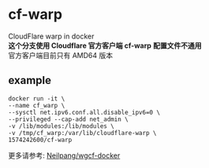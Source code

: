 # cf-warp
CloudFlare warp in docker  
**这个分支使用 Cloudflare 官方客户端 cf-warp**
**配置文件不通用**  
官方客户端目前只有 AMD64 版本  

## example
```
docker run -it \
--name cf_warp \
--sysctl net.ipv6.conf.all.disable_ipv6=0 \
--privileged --cap-add net_admin \
-v /lib/modules:/lib/modules \
-v /tmp/cf_warp:/var/lib/cloudflare-warp \   
1574242600/cf-warp
```

更多请参考: [Neilpang/wgcf-docker](https://github.com/Neilpang/wgcf-docker) 

